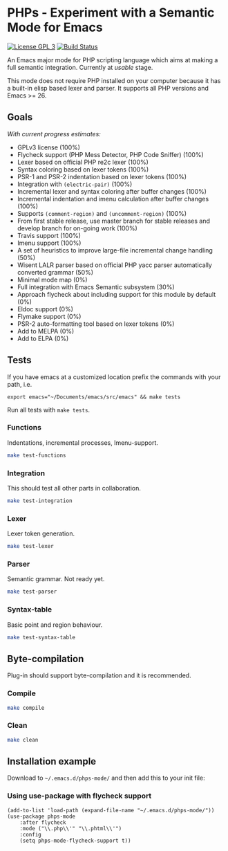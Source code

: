 # PHPs - Experiment with a Semantic Mode for Emacs

[![License GPL 3](https://img.shields.io/badge/license-GPL_3-green.svg)](https://www.gnu.org/licenses/gpl-3.0.txt)
[![Build Status](https://travis-ci.org/cjohansson/emacs-phps-mode.svg?branch=master)](https://travis-ci.org/cjohansson/emacs-phps-mode)

An Emacs major mode for PHP scripting language which aims at making a full semantic integration. Currently at *usable* stage.

This mode does not require PHP installed on your computer because it has a built-in elisp based lexer and parser. It supports all PHP versions and Emacs >= 26.

## Goals

*With current progress estimates:*

* GPLv3 license (100%)
* Flycheck support (PHP Mess Detector, PHP Code Sniffer) (100%)
* Lexer based on official PHP re2c lexer (100%)
* Syntax coloring based on lexer tokens (100%)
* PSR-1 and PSR-2 indentation based on lexer tokens (100%)
* Integration with `(electric-pair)` (100%)
* Incremental lexer and syntax coloring after buffer changes (100%)
* Incremental indentation and imenu calculation after buffer changes (100%)
* Supports `(comment-region)` and `(uncomment-region)` (100%)
* From first stable release, use master branch for stable releases and develop branch for on-going work (100%)
* Travis support (100%)
* Imenu support (100%)
* A set of heuristics to improve large-file incremental change handling (50%)
* Wisent LALR parser based on official PHP yacc parser automatically converted grammar (50%)
* Minimal mode map (0%)
* Full integration with Emacs Semantic subsystem (30%)
* Approach flycheck about including support for this module by default (0%)
* Eldoc support (0%)
* Flymake support (0%)
* PSR-2 auto-formatting tool based on lexer tokens (0%)
* Add to MELPA (0%)
* Add to ELPA (0%)

## Tests

If you have emacs at a customized location prefix the commands with your path, i.e.

`export emacs="~/Documents/emacs/src/emacs" && make tests`

Run all tests with `make tests`.

### Functions

Indentations, incremental processes, Imenu-support.

``` bash
make test-functions
```

### Integration

This should test all other parts in collaboration.

``` bash
make test-integration
```

### Lexer

Lexer token generation.

``` bash
make test-lexer
```

### Parser

Semantic grammar. Not ready yet.

``` bash
make test-parser
```

### Syntax-table

Basic point and region behaviour.

``` bash
make test-syntax-table
```

## Byte-compilation

Plug-in should support byte-compilation and it is recommended.

### Compile

``` bash
make compile
```

### Clean

``` bash
make clean
```

## Installation example

Download to `~/.emacs.d/phps-mode/` and then add this to your init file:

### Using use-package with flycheck support

``` emacs-lisp
(add-to-list 'load-path (expand-file-name "~/.emacs.d/phps-mode/"))
(use-package phps-mode
    :after flycheck
    :mode ("\\.php\\'" "\\.phtml\\'")
    :config
    (setq phps-mode-flycheck-support t))
```

